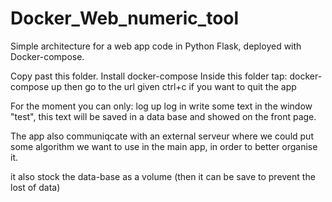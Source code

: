# Docker_Web_numeric_tool
Simple architecture for a web app code in Python Flask, deployed with Docker-compose. 

Copy past this folder. 
Install docker-compose
Inside this folder tap:
docker-compose up
then go to the url given
ctrl+c if you want to quit the app

For the moment you can only:
log up
log in
write some text in the window "test", this text will be saved in a data base and showed on the front page.

The app also communiqcate with an external serveur where we could put some algorithm we want to use in the main app, in order to better organise it.

it also stock the data-base as a volume (then it can be save to prevent the lost of data)
